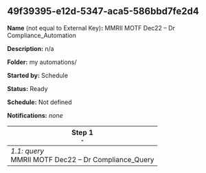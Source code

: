 ## 49f39395-e12d-5347-aca5-586bbd7fe2d4

**Name** (not equal to External Key)**:** MMRII MOTF Dec22 – Dr Compliance_Automation

**Description:** n/a

**Folder:** my automations/

**Started by:** Schedule

**Status:** Ready

**Schedule:** Not defined

**Notifications:** _none_


| Step 1<br>_<small>-</small>_ |
| --- |
| _1.1: query_<br>MMRII MOTF Dec22 – Dr Compliance_Query |
